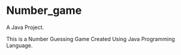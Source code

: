 # Number_game

A Java Project.

This is a Number Guessing Game Created Using Java Programming Language.
